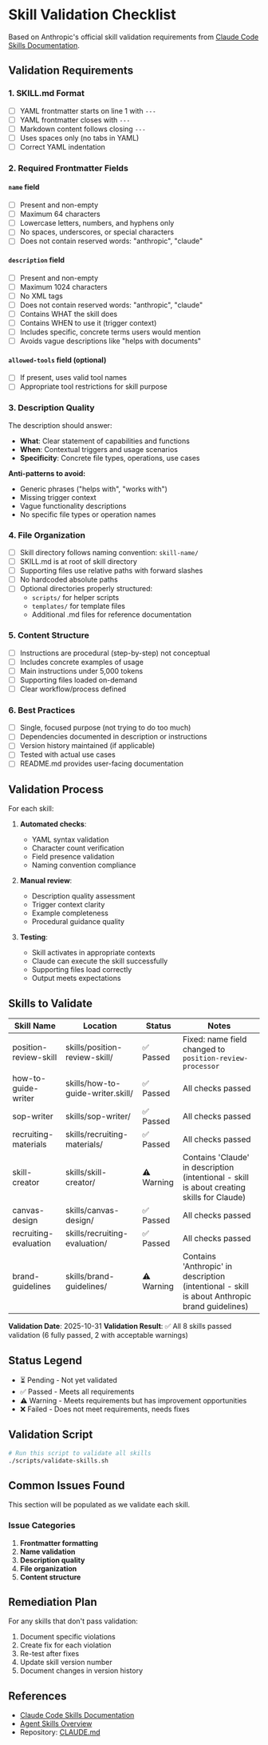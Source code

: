 # Skill Validation Checklist

Based on Anthropic's official skill validation requirements from [Claude Code Skills Documentation](https://docs.claude.com/en/docs/claude-code/skills.md).

## Validation Requirements

### 1. SKILL.md Format

- [ ] YAML frontmatter starts on line 1 with `---`
- [ ] YAML frontmatter closes with `---`
- [ ] Markdown content follows closing `---`
- [ ] Uses spaces only (no tabs in YAML)
- [ ] Correct YAML indentation

### 2. Required Frontmatter Fields

#### `name` field
- [ ] Present and non-empty
- [ ] Maximum 64 characters
- [ ] Lowercase letters, numbers, and hyphens only
- [ ] No spaces, underscores, or special characters
- [ ] Does not contain reserved words: "anthropic", "claude"

#### `description` field
- [ ] Present and non-empty
- [ ] Maximum 1024 characters
- [ ] No XML tags
- [ ] Does not contain reserved words: "anthropic", "claude"
- [ ] Contains WHAT the skill does
- [ ] Contains WHEN to use it (trigger context)
- [ ] Includes specific, concrete terms users would mention
- [ ] Avoids vague descriptions like "helps with documents"

#### `allowed-tools` field (optional)
- [ ] If present, uses valid tool names
- [ ] Appropriate tool restrictions for skill purpose

### 3. Description Quality

The description should answer:
- **What**: Clear statement of capabilities and functions
- **When**: Contextual triggers and usage scenarios
- **Specificity**: Concrete file types, operations, use cases

**Anti-patterns to avoid:**
- Generic phrases ("helps with", "works with")
- Missing trigger context
- Vague functionality descriptions
- No specific file types or operation names

### 4. File Organization

- [ ] Skill directory follows naming convention: `skill-name/`
- [ ] SKILL.md is at root of skill directory
- [ ] Supporting files use relative paths with forward slashes
- [ ] No hardcoded absolute paths
- [ ] Optional directories properly structured:
  - `scripts/` for helper scripts
  - `templates/` for template files
  - Additional .md files for reference documentation

### 5. Content Structure

- [ ] Instructions are procedural (step-by-step) not conceptual
- [ ] Includes concrete examples of usage
- [ ] Main instructions under 5,000 tokens
- [ ] Supporting files loaded on-demand
- [ ] Clear workflow/process defined

### 6. Best Practices

- [ ] Single, focused purpose (not trying to do too much)
- [ ] Dependencies documented in description or instructions
- [ ] Version history maintained (if applicable)
- [ ] Tested with actual use cases
- [ ] README.md provides user-facing documentation

## Validation Process

For each skill:

1. **Automated checks**:
   - YAML syntax validation
   - Character count verification
   - Field presence validation
   - Naming convention compliance

2. **Manual review**:
   - Description quality assessment
   - Trigger context clarity
   - Example completeness
   - Procedural guidance quality

3. **Testing**:
   - Skill activates in appropriate contexts
   - Claude can execute the skill successfully
   - Supporting files load correctly
   - Output meets expectations

## Skills to Validate

| Skill Name | Location | Status | Notes |
|------------|----------|--------|-------|
| position-review-skill | skills/position-review-skill/ | ✅ Passed | Fixed: name field changed to `position-review-processor` |
| how-to-guide-writer | skills/how-to-guide-writer.skill/ | ✅ Passed | All checks passed |
| sop-writer | skills/sop-writer/ | ✅ Passed | All checks passed |
| recruiting-materials | skills/recruiting-materials/ | ✅ Passed | All checks passed |
| skill-creator | skills/skill-creator/ | ⚠️ Warning | Contains 'Claude' in description (intentional - skill is about creating skills for Claude) |
| canvas-design | skills/canvas-design/ | ✅ Passed | All checks passed |
| recruiting-evaluation | skills/recruiting-evaluation/ | ✅ Passed | All checks passed |
| brand-guidelines | skills/brand-guidelines/ | ⚠️ Warning | Contains 'Anthropic' in description (intentional - skill is about Anthropic brand guidelines) |

**Validation Date**: 2025-10-31
**Validation Result**: ✅ All 8 skills passed validation (6 fully passed, 2 with acceptable warnings)

## Status Legend

- ⏳ Pending - Not yet validated
- ✅ Passed - Meets all requirements
- ⚠️ Warning - Meets requirements but has improvement opportunities
- ❌ Failed - Does not meet requirements, needs fixes

## Validation Script

```bash
# Run this script to validate all skills
./scripts/validate-skills.sh
```

## Common Issues Found

This section will be populated as we validate each skill.

### Issue Categories

1. **Frontmatter formatting**
2. **Name validation**
3. **Description quality**
4. **File organization**
5. **Content structure**

## Remediation Plan

For any skills that don't pass validation:

1. Document specific violations
2. Create fix for each violation
3. Re-test after fixes
4. Update skill version number
5. Document changes in version history

## References

- [Claude Code Skills Documentation](https://docs.claude.com/en/docs/claude-code/skills.md)
- [Agent Skills Overview](https://docs.claude.com/en/docs/agents-and-tools/agent-skills/overview)
- Repository: [CLAUDE.md](./CLAUDE.md)
